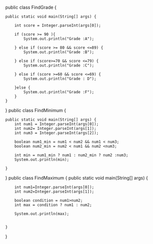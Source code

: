 public class FindGrade {

    public static void main(String[] args) {

        int score = Integer.parseInt(args[0]);

        if (score >= 90 ){
            System.out.println("Grade :A");

        } else if (score >= 80 && score <=89) {
            System.out.println("Grade :B");

        } else if (score>=70 && score <=79) {
            System.out.println("Grade :C");

        } else if (score >=60 && score <=69) {
            System.out.println("Grade : D");

        }else {
            System.out.println("Grade :F");
        }
    }
}
public class FindMinimum {

    public static void main(String[] args) {
        int num1 = Integer.parseInt(args[0]);
        int num2= Integer.parseInt(args[1]);
        int num3 = Integer.parseInt(args[2]);

        boolean num1_min = num1 < num2 && num1 < num3;
        boolean num2_min = num2 < num1 && num2 <num3;

        int min = num1_min ? num1 : num2_min ? num2 :num3;
        System.out.println(min);

    }
}
public class FindMaximum {
    public static void main(String[] args) {

        int num1=Integer.parseInt(args[0]);
        int num2=Integer.parseInt(args[1]);

        boolean condition = num1>num2;
        int max = condition ? num1 : num2;

        System.out.println(max);


    }
}
